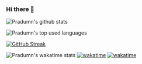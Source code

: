 ### Hi there 👋

<!--
**somil24/somil24** is a ✨ _special_ ✨ repository because its `README.md` (this file) appears on your GitHub profile.

Here are some ideas to get you started:

- 🔭 I’m currently working on ...
- 🌱 I’m currently learning ...
- 👯 I’m looking to collaborate on ...
- 🤔 I’m looking for help with ...
- 💬 Ask me about ...
- 📫 How to reach me: ...
- 😄 Pronouns: ...
- ⚡ Fun fact: ...
-->
![Pradumn's github stats](https://github-readme-stats.vercel.app/api?username=PradumnGarg&count_private=true&show_icons=true&theme=algolia&hide=contribs,issues)

![Pradumn's top used languages](https://github-readme-stats.vercel.app/api/top-langs/?username=PradumnGarg&layout=compact&theme=algolia)

[![GitHub Streak](http://github-readme-streak-stats.herokuapp.com?user=PradumnGarg&theme=algolia&date_format=M%20j%5B%2C%20Y%5D)](https://git.io/streak-stats)

![Pradumn's wakatime stats](https://github-readme-stats.vercel.app/api/wakatime?username=PradumnGarg&layout=compact&theme=algolia)
[![wakatime](https://wakatime.com/badge/user/a3b45fc6-7eb8-4f0a-ad7f-157cb5c34e9b.svg)](https://wakatime.com/a3b45fc6-7eb8-4f0a-ad7f-157cb5c34e9b)
[![wakatime](https://wakatime.com/badge/user/a3b45fc6-7eb8-4f0a-ad7f-157cb5c34e9b.svg)](https://wakatime.com/@a3b45fc6-7eb8-4f0a-ad7f-157cb5c34e9b)
